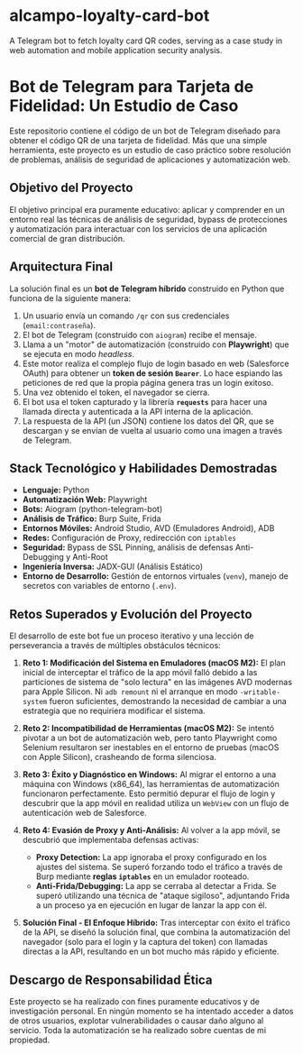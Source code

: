 # alcampo-loyalty-card-bot
A Telegram bot to fetch loyalty card QR codes, serving as a case study in web automation and mobile application security analysis.
# Bot de Telegram para Tarjeta de Fidelidad: Un Estudio de Caso

Este repositorio contiene el código de un bot de Telegram diseñado para obtener el código QR de una tarjeta de fidelidad. Más que una simple herramienta, este proyecto es un estudio de caso práctico sobre resolución de problemas, análisis de seguridad de aplicaciones y automatización web.

## Objetivo del Proyecto

El objetivo principal era puramente educativo: aplicar y comprender en un entorno real las técnicas de análisis de seguridad, bypass de protecciones y automatización para interactuar con los servicios de una aplicación comercial de gran distribución.

## Arquitectura Final

La solución final es un **bot de Telegram híbrido** construido en Python que funciona de la siguiente manera:
1.  Un usuario envía un comando `/qr` con sus credenciales (`email:contraseña`).
2.  El bot de Telegram (construido con `aiogram`) recibe el mensaje.
3.  Llama a un "motor" de automatización (construido con **Playwright**) que se ejecuta en modo *headless*.
4.  Este motor realiza el complejo flujo de login basado en web (Salesforce OAuth) para obtener un **token de sesión `Bearer`**. Lo hace espiando las peticiones de red que la propia página genera tras un login exitoso.
5.  Una vez obtenido el token, el navegador se cierra.
6.  El bot usa el token capturado y la librería **`requests`** para hacer una llamada directa y autenticada a la API interna de la aplicación.
7.  La respuesta de la API (un JSON) contiene los datos del QR, que se descargan y se envían de vuelta al usuario como una imagen a través de Telegram.

## Stack Tecnológico y Habilidades Demostradas

* **Lenguaje:** Python
* **Automatización Web:** Playwright
* **Bots:** Aiogram (python-telegram-bot)
* **Análisis de Tráfico:** Burp Suite, Frida
* **Entornos Móviles:** Android Studio, AVD (Emuladores Android), ADB
* **Redes:** Configuración de Proxy, redirección con `iptables`
* **Seguridad:** Bypass de SSL Pinning, análisis de defensas Anti-Debugging y Anti-Root
* **Ingeniería Inversa:** JADX-GUI (Análisis Estático)
* **Entorno de Desarrollo:** Gestión de entornos virtuales (`venv`), manejo de secretos con variables de entorno (`.env`).

## Retos Superados y Evolución del Proyecto

El desarrollo de este bot fue un proceso iterativo y una lección de perseverancia a través de múltiples obstáculos técnicos:

1.  **Reto 1: Modificación del Sistema en Emuladores (macOS M2):** El plan inicial de interceptar el tráfico de la app móvil falló debido a las particiones de sistema de "solo lectura" en las imágenes AVD modernas para Apple Silicon. Ni `adb remount` ni el arranque en modo `-writable-system` fueron suficientes, demostrando la necesidad de cambiar a una estrategia que no requiriera modificar el sistema.

2.  **Reto 2: Incompatibilidad de Herramientas (macOS M2):** Se intentó pivotar a un bot de automatización web, pero tanto Playwright como Selenium resultaron ser inestables en el entorno de pruebas (macOS con Apple Silicon), crasheando de forma silenciosa.

3.  **Reto 3: Éxito y Diagnóstico en Windows:** Al migrar el entorno a una máquina con Windows (x86_64), las herramientas de automatización funcionaron perfectamente. Esto permitió depurar el flujo de login y descubrir que la app móvil en realidad utiliza un `WebView` con un flujo de autenticación web de Salesforce.

4.  **Reto 4: Evasión de Proxy y Anti-Análisis:** Al volver a la app móvil, se descubrió que implementaba defensas activas:
    * **Proxy Detection:** La app ignoraba el proxy configurado en los ajustes del sistema. Se superó forzando todo el tráfico a través de Burp mediante **reglas `iptables`** en un emulador rooteado.
    * **Anti-Frida/Debugging:** La app se cerraba al detectar a Frida. Se superó utilizando una técnica de "ataque sigiloso", adjuntando Frida a un proceso ya en ejecución en lugar de lanzar la app con él.

5.  **Solución Final - El Enfoque Híbrido:** Tras interceptar con éxito el tráfico de la API, se diseñó la solución final, que combina la automatización del navegador (solo para el login y la captura del token) con llamadas directas a la API, resultando en un bot mucho más rápido y eficiente.

## Descargo de Responsabilidad Ética

Este proyecto se ha realizado con fines puramente educativos y de investigación personal. En ningún momento se ha intentado acceder a datos de otros usuarios, explotar vulnerabilidades o causar daño alguno al servicio. Toda la automatización se ha realizado sobre cuentas de mi propiedad.
